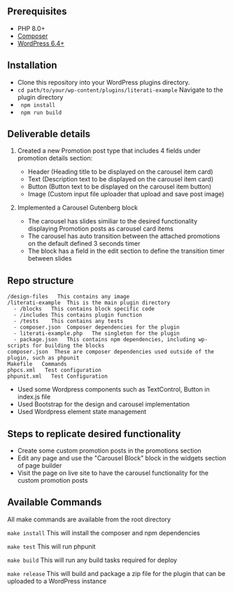 ## Prerequisites

* PHP 8.0+
* [Composer](https://getcomposer.org/download/)
* [WordPress 6.4+](https://wordpress.org/download/releases/)

## Installation
* Clone this repository into your WordPress plugins directory.
* ```cd path/to/your/wp-content/plugins/literati-example```
Navigate to the plugin directory
* ``` npm install```
* ```  npm run build  ```

## Deliverable details

1.  Created a new Promotion post type that includes 4 fields under promotion details section:
    * Header (Heading title to be displayed on the carousel item card)
    * Text (Description text to be displayed on the carousel item card)
    * Button (Button text to be displayed on the carousel item button)
    * Image (Custom input file uploader that upload and save post image)

2.  Implemented a Carousel Gutenberg block
    * The carousel has slides similiar to the desired functionality displaying Promotion posts as carousel card items
    * The carousel has auto transition between the attached promotions on the default defined 3 seconds timer
    * The block has a field in the edit section to define the transition timer between slides

## Repo structure

```
/design-files   This contains any image
/literati-example  This is the main plugin directory
  - /blocks   This contains block specific code
  - /includes This contains plugin function
  - /tests    This contains any tests
  - composer.json  Composer dependencies for the plugin
  - literati-example.php   The singleton for the plugin
  - package.json   This contains npm dependencies, including wp-scripts for building the blocks
composer.json  These are composer dependencies used outside of the plugin, such as phpunit
Makefile   Commands
phpcs.xml   Test configuration
phpunit.xml   Test Configuration
```

  * Used some Wordpress components such as TextControl, Button in index.js file
  * Used Bootstrap for the design and carousel implementation
  * Used Wordpress element state management

## Steps to replicate desired functionality
  * Create some custom promotion posts in the promotions section 
  * Edit any page and use the "Carousel Block" block in the widgets section of page builder
  * Visit the page on live site to have the carousel functionality for the custom promotion posts

## Available Commands
All make commands are available from the root directory

```make install```
This will install the composer and npm dependencies

```make test```
This will run phpunit

```make build```
This will run any build tasks required for deploy

```make release```
This will build and package a zip file for the plugin that can be uploaded to a WordPress instance